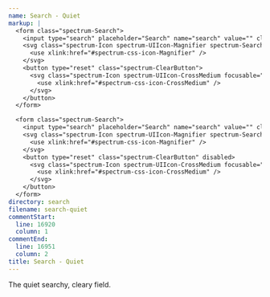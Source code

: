 ```yaml
---
name: Search - Quiet
markup: |
  <form class="spectrum-Search">
    <input type="search" placeholder="Search" name="search" value="" class="spectrum-Textfield spectrum-Textfield--quiet spectrum-Search-input">
    <svg class="spectrum-Icon spectrum-UIIcon-Magnifier spectrum-Search-icon" focusable="false" aria-hidden="true">
      <use xlink:href="#spectrum-css-icon-Magnifier" />
    </svg>
    <button type="reset" class="spectrum-ClearButton">
      <svg class="spectrum-Icon spectrum-UIIcon-CrossMedium focusable="false" aria-hidden="true">
        <use xlink:href="#spectrum-css-icon-CrossMedium" />
      </svg>
    </button>
  </form>

  <form class="spectrum-Search">
    <input type="search" placeholder="Search" name="search" value="" class="spectrum-Textfield spectrum-Textfield--quiet spectrum-Search-input" disabled>
    <svg class="spectrum-Icon spectrum-UIIcon-Magnifier spectrum-Search-icon" focusable="false" aria-hidden="true">
      <use xlink:href="#spectrum-css-icon-Magnifier" />
    </svg>
    <button type="reset" class="spectrum-ClearButton" disabled>
      <svg class="spectrum-Icon spectrum-UIIcon-CrossMedium focusable="false" aria-hidden="true">
        <use xlink:href="#spectrum-css-icon-CrossMedium" />
      </svg>
    </button>
  </form>
directory: search
filename: search-quiet
commentStart:
  line: 16920
  column: 1
commentEnd:
  line: 16951
  column: 2
title: Search - Quiet
---
```

The quiet searchy, cleary field.